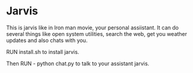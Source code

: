 # Jarvis

This is jarvis like in Iron man movie, your personal assiistant.
It can do several things like open system utilities, search the web, get you weather updates and also chats with you.

RUN install.sh to install jarvis.


Then RUN - python chat.py to talk to your assistant jarvis.
